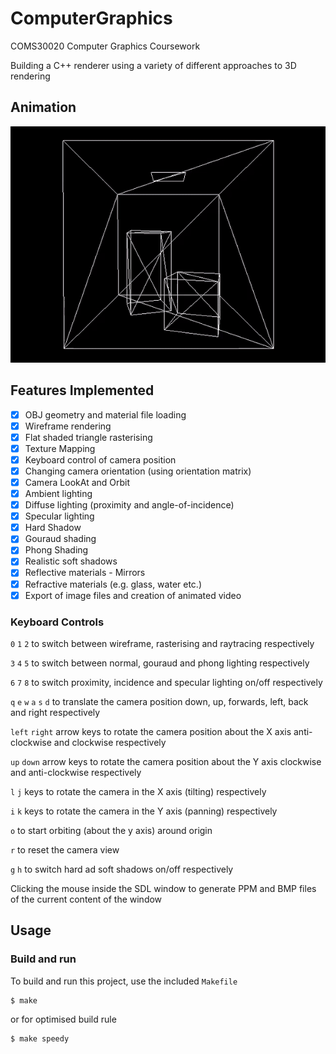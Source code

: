 # ComputerGraphics

COMS30020 Computer Graphics Coursework

Building a C++ renderer using a variety of different approaches to 3D rendering

## Animation

![Animation](./Renderer/output/animation.gif)

## Features Implemented
- [x] OBJ geometry and material file loading
- [x] Wireframe rendering
- [x] Flat shaded triangle rasterising
- [x] Texture Mapping
- [x] Keyboard control of camera position
- [x] Changing camera orientation (using orientation matrix)
- [x] Camera LookAt and Orbit
- [x] Ambient lighting
- [x] Diffuse lighting (proximity and angle-of-incidence)
- [x] Specular lighting
- [x] Hard Shadow
- [x] Gouraud shading
- [x] Phong Shading
- [x] Realistic soft shadows
- [x] Reflective materials - Mirrors
- [x] Refractive materials (e.g. glass, water etc.)
- [x] Export of image files and creation of animated video

### Keyboard Controls

`0` `1` `2` to switch between wireframe, rasterising and raytracing respectively

`3` `4` `5` to switch between normal, gouraud and phong lighting respectively

`6` `7` `8` to switch proximity, incidence and specular lighting on/off respectively

`q` `e` `w` `a` `s` `d` to translate the camera position down, up, forwards, left, back and right respectively

`left` `right` arrow keys to rotate the camera position about the X axis anti-clockwise and clockwise respectively

`up` `down` arrow keys to rotate the camera position about the Y axis clockwise and anti-clockwise respectively

`l` `j` keys to rotate the camera in the X axis (tilting)  respectively

`i` `k` keys to rotate the camera in the Y axis (panning)  respectively

`o` to start orbiting (about the y axis) around origin

`r` to reset the camera view

`g` `h` to switch hard ad soft shadows on/off respectively

Clicking the mouse inside the SDL window to generate PPM and BMP files of the current content of the window 

## Usage

### Build and run

To build and run this project, use the included `Makefile`

```bash
$ make
```

or for optimised build rule

```bash
$ make speedy
```
